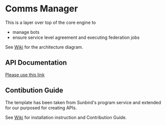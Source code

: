 # Comms Manager

This is a layer over top of the core engine to

- manage bots
- ensure service level agreement and executing federation jobs

See [Wiki](https://github.com/Samagra-Development/comms-manager/wiki) for the architecture diagram.

## API Documentation

[Please use this link](https://documenter.getpostman.com/view/7043186/Tz5qaxaN)

## Contibution Guide

The template has been taken from Sunbird's program service and extended for our purposed for creating APIs.

See [Wiki](https://github.com/Samagra-Development/comms-manager/wiki) for installation instruction and Contribution Guide.
